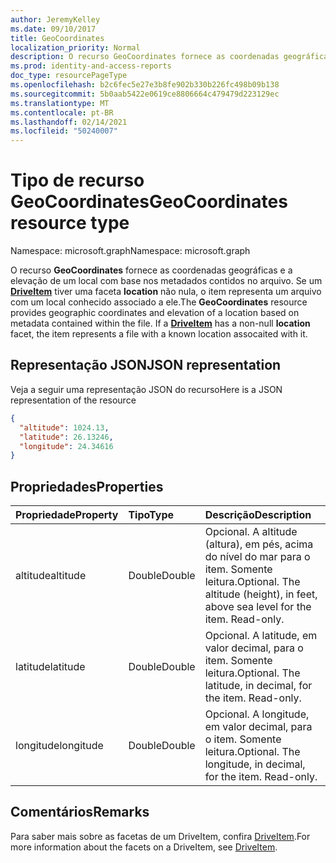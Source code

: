 ```yaml
---
author: JeremyKelley
ms.date: 09/10/2017
title: GeoCoordinates
localization_priority: Normal
description: O recurso GeoCoordinates fornece as coordenadas geográficas e a elevação de um local com base nos metadados contidos no arquivo.
ms.prod: identity-and-access-reports
doc_type: resourcePageType
ms.openlocfilehash: b2c6fec5e27e3b8fe902b330b226fc498b09b138
ms.sourcegitcommit: 5b0aab5422e0619ce8806664c479479d223129ec
ms.translationtype: MT
ms.contentlocale: pt-BR
ms.lasthandoff: 02/14/2021
ms.locfileid: "50240007"
---
```

# <a name="geocoordinates-resource-type"></a><span data-ttu-id="af642-103">Tipo de recurso GeoCoordinates</span><span class="sxs-lookup"><span data-stu-id="af642-103">GeoCoordinates resource type</span></span>

<span data-ttu-id="af642-104">Namespace: microsoft.graph</span><span class="sxs-lookup"><span data-stu-id="af642-104">Namespace: microsoft.graph</span></span>

<span data-ttu-id="af642-p101">O recurso **GeoCoordinates** fornece as coordenadas geográficas e a elevação de um local com base nos metadados contidos no arquivo. Se um [**DriveItem**](driveitem.md) tiver uma faceta **location** não nula, o item representa um arquivo com um local conhecido associado a ele.</span><span class="sxs-lookup"><span data-stu-id="af642-p101">The **GeoCoordinates** resource provides geographic coordinates and elevation of a location based on metadata contained within the file. If a [**DriveItem**](driveitem.md) has a non-null **location** facet, the item represents a file with a known location assocaited with it.</span></span>

## <a name="json-representation"></a><span data-ttu-id="af642-107">Representação JSON</span><span class="sxs-lookup"><span data-stu-id="af642-107">JSON representation</span></span>

<span data-ttu-id="af642-108">Veja a seguir uma representação JSON do recurso</span><span class="sxs-lookup"><span data-stu-id="af642-108">Here is a JSON representation of the resource</span></span>

<!-- {
  "blockType": "resource",
  "optionalProperties": [

  ],
  "@odata.type": "microsoft.graph.geoCoordinates"
}-->

```json
{
  "altitude": 1024.13,
  "latitude": 26.13246,
  "longitude": 24.34616
}
```

## <a name="properties"></a><span data-ttu-id="af642-109">Propriedades</span><span class="sxs-lookup"><span data-stu-id="af642-109">Properties</span></span>

| <span data-ttu-id="af642-110">Propriedade</span><span class="sxs-lookup"><span data-stu-id="af642-110">Property</span></span>  | <span data-ttu-id="af642-111">Tipo</span><span class="sxs-lookup"><span data-stu-id="af642-111">Type</span></span>   | <span data-ttu-id="af642-112">Descrição</span><span class="sxs-lookup"><span data-stu-id="af642-112">Description</span></span>
|:----------|:-------|:--------------------------------------------------------
| <span data-ttu-id="af642-113">altitude</span><span class="sxs-lookup"><span data-stu-id="af642-113">altitude</span></span>  | <span data-ttu-id="af642-114">Double</span><span class="sxs-lookup"><span data-stu-id="af642-114">Double</span></span> | <span data-ttu-id="af642-p102">Opcional. A altitude (altura), em pés, acima do nível do mar para o item. Somente leitura.</span><span class="sxs-lookup"><span data-stu-id="af642-p102">Optional. The altitude (height), in feet,  above sea level for the item. Read-only.</span></span>
| <span data-ttu-id="af642-118">latitude</span><span class="sxs-lookup"><span data-stu-id="af642-118">latitude</span></span>  | <span data-ttu-id="af642-119">Double</span><span class="sxs-lookup"><span data-stu-id="af642-119">Double</span></span> | <span data-ttu-id="af642-p103">Opcional. A latitude, em valor decimal, para o item. Somente leitura.</span><span class="sxs-lookup"><span data-stu-id="af642-p103">Optional. The latitude, in decimal, for the item. Read-only.</span></span>
| <span data-ttu-id="af642-123">longitude</span><span class="sxs-lookup"><span data-stu-id="af642-123">longitude</span></span> | <span data-ttu-id="af642-124">Double</span><span class="sxs-lookup"><span data-stu-id="af642-124">Double</span></span> | <span data-ttu-id="af642-p104">Opcional. A longitude, em valor decimal, para o item. Somente leitura.</span><span class="sxs-lookup"><span data-stu-id="af642-p104">Optional. The longitude, in decimal, for the item. Read-only.</span></span>

## <a name="remarks"></a><span data-ttu-id="af642-128">Comentários</span><span class="sxs-lookup"><span data-stu-id="af642-128">Remarks</span></span>

<span data-ttu-id="af642-129">Para saber mais sobre as facetas de um DriveItem, confira [DriveItem](driveitem.md).</span><span class="sxs-lookup"><span data-stu-id="af642-129">For more information about the facets on a DriveItem, see [DriveItem](driveitem.md).</span></span>

<!-- {
  "type": "#page.annotation",
  "description": "The location facet provides geographic location related properties for an item",
  "keywords": "location,geographic,item,onedrive",
  "section": "documentation",
  "tocPath": "Facets/Location"
} -->

